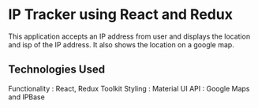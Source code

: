# IP Tracker using React and Redux

This application accepts an IP address from user and displays the location and isp of the IP address. It also shows the location on a google map. 

## Technologies Used

Functionality : React, Redux Toolkit
Styling : Material UI
API : Google Maps and IPBase

